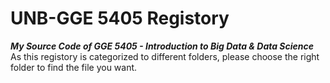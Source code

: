 # UNB-GGE 5405 Registory 
___My Source Code of GGE 5405 - Introduction to Big Data & Data Science___\
As this registory is categorized to different folders, please choose the right folder to find the file you want.
